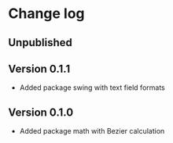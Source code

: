 # Change log

## Unpublished

## Version 0.1.1
* Added package swing with text field formats

## Version 0.1.0
* Added package math with Bezier calculation